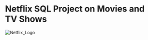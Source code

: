 # Netflix SQL Project on Movies and TV Shows
![Netflix_Logo](https://github.com/Sphoorthy-T/Netflix_DataSet_SQL_Project/blob/main/netflix-logo-movies-tv-shows.avif)
